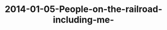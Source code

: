 ---
layout: blog
title: 2014-01-05-People-on-the-railroad-including-me-
category: blog
lat: 13.75652
lng: 100.53418
image: https://s3-us-west-2.amazonaws.com/travels2013/2014-01-05 21:19:17 PST.jpg
observation: 20140105211917PST
---